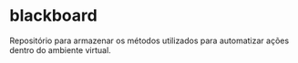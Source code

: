 # blackboard
Repositório para armazenar os métodos utilizados para automatizar ações dentro do ambiente virtual.
